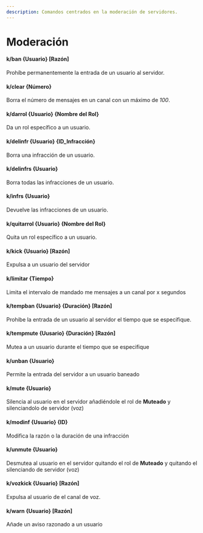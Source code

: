 ```yaml
---
description: Comandos centrados en la moderación de servidores.
---
```


# Moderación

#### k/ban {Usuario} \[Razón\]

Prohíbe permanentemente la entrada de un usuario al servidor.

#### k/clear {Número}

Borra el número de mensajes en un canal con un máximo de _100_.

#### k/darrol {Usuario} {Nombre del Rol}

Da un rol específico a un usuario.

#### k/delinfr {Usuario} {ID\_Infracción}

Borra una infracción de un usuario.

#### k/delinfrs {Usuario}

Borra todas las infracciones de un usuario.

#### k/infrs {Usuario}

Devuelve las infracciones de un usuario.

#### k/quitarrol {Usuario} {Nombre del Rol}

Quita un rol específico a un usuario.

#### k/kick {Usuario} \[Razón\]

Expulsa a un usuario del servidor

#### k/limitar {Tiempo}

Limita el intervalo de mandado me mensajes a un canal por x segundos

#### k/tempban {Usuario} {Duración} \[Razón\]

Prohibe la entrada de un usuario al servidor el tiempo que se especifique.

#### k/tempmute {Uusario} {Duración} \[Razón\]

Mutea a un usuario durante el tiempo que se especifique

#### k/unban {Usuario}

Permite la entrada del servidor a un usuario baneado

#### k/mute {Usuario}

Silencia al usuario en el servidor añadiéndole el rol de **Muteado** y silenciandolo de servidor \(voz\)

#### k/modinf {Usuario} {ID}

Modifica la razón o la duración de una infracción

#### k/unmute {Usuario}

Desmutea al usuario en el servidor quitando el rol de **Muteado** y quitando el silenciando de servidor \(voz\)

#### k/vozkick {Usuario} \[Razón\]

Expulsa al usuario de el canal de voz.

#### k/warn {Usuario} \[Razón\]

Añade un aviso razonado a un usuario

